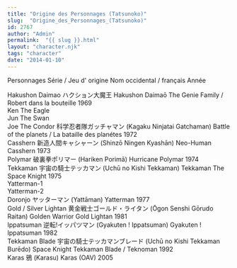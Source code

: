 ```yaml
---
title: "Origine des Personnages (Tatsunoko)"
slug:  "Origine_des_Personnages_(Tatsunoko)"
id: 2767
author: "Admin"
permalink:  "{{ slug }}.html"
layout: "character.njk"
tags: "character"
date: "2014-01-10"
---
```


Personnages Série / Jeu d' origine Nom occidental / français Année

Hakushon Daimao ハクション大魔王 Hakushon Daimaō The Genie Family /
Robert dans la bouteille 1969  
Ken The Eagle  
Jun The Swan  
Joe The Condor 科学忍者隊ガッチャマン (Kagaku Ninjatai Gatchaman) Battle
of the planets / La bataille des planétes 1972  
Casshern 新造人間キャシャーン (Shinzō Ningen Kyashān) Neo-Human Casshern
1973  
Polymar 破裏拳ポリマー (Hariken Porimā) Hurricane Polymar 1974  
Tekkaman 宇宙の騎士テッカマン (Uchū no Kishi Tekkaman) Tekkaman The
Space Knight 1975  
Yatterman-1  
Yatterman-2  
Doronjo ヤッターマン (Yattāman) Yatterman 1977  
Gold / Silver Lightan 黄金戦士ゴールド・ライタン (Ōgon Senshi Gōrudo
Raitan) Golden Warrior Gold Lightan 1981  
Ippatsuman 逆転!イッパツマン (Gyakuten ! Ippatsuman) Gyakuten !
Ippatsuman 1982  
Tekkaman Blade 宇宙の騎士テッカマンブレード (Uchū no Kishi Tekkaman
Burēdo) Space Knight Tekkaman Blade / Teknoman 1992  
Karas 鴉 (Karasu) Karas (OAV) 2005  

